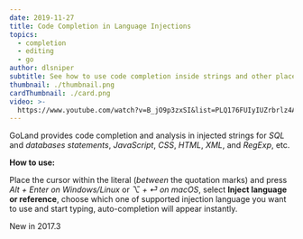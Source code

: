 ```yaml
---
date: 2019-11-27
title: Code Completion in Language Injections
topics:
  - completion
  - editing
  - go
author: dlsniper
subtitle: See how to use code completion inside strings and other places
thumbnail: ./thumbnail.png
cardThumbnail: ./card.png
video: >-
  https://www.youtube.com/watch?v=B_jO9p3zxSI&list=PLQ176FUIyIUZrbrlz4AY1V8VzBJKZyVlW&index=14
---
```


GoLand provides code completion and analysis in injected strings for _SQL_ and
_databases statements_, _JavaScript_, _CSS_, _HTML_, _XML_, and _RegExp_, etc.

**How to use:**

Place the cursor within the literal (_between_ the quotation marks) and press
_Alt + Enter on Windows/Linux_ or _⌥ + ⏎ on macOS_, select **Inject language or reference**,
choose which one of supported injection language you want to use and
start typing, auto-completion will appear instantly.

<span class="tag is-rounded">New in 2017.3</span>
